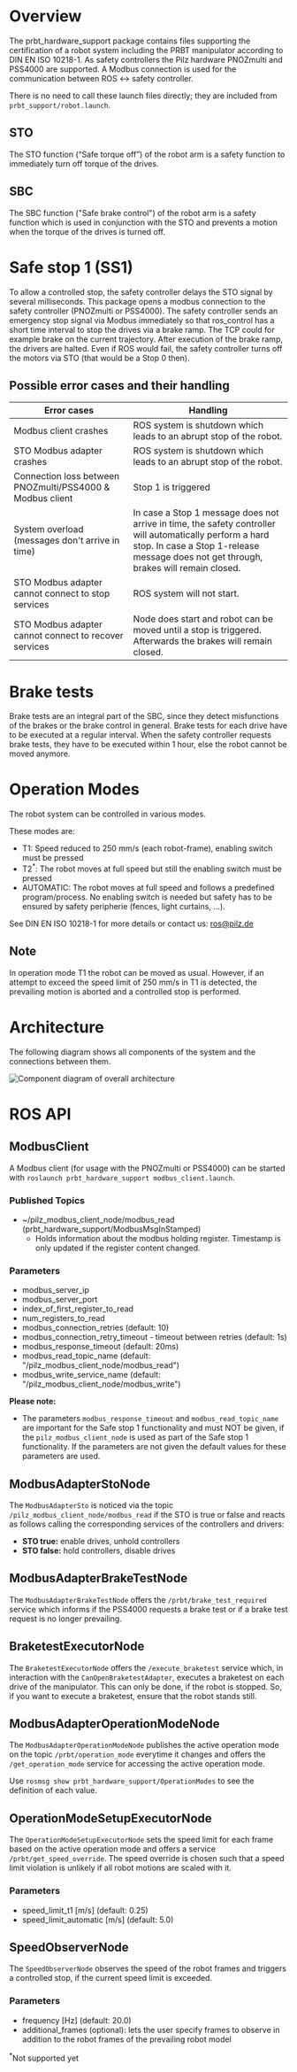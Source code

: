 # Overview
The prbt_hardware_support package contains files supporting the certification of a robot system including the PRBT manipulator according to DIN EN ISO 10218-1. As safety controllers the Pilz hardware PNOZmulti and PSS4000 are supported. A Modbus connection is used for the communication between ROS <-> safety controller.

There is no need to call these launch files directly; they are included from `prbt_support/robot.launch`.

## STO
The STO function (“Safe torque off”) of the robot arm is a safety function to immediately turn off torque of the drives.

## SBC
The SBC function ("Safe brake control") of the robot arm is a safety function which is used in conjunction with the STO and prevents a motion when the torque of the drives is turned off.

# Safe stop 1 (SS1)
To allow a controlled stop, the safety controller delays the STO signal by several milliseconds. This package opens a
modbus connection to the safety controller (PNOZmulti or PSS4000). The safety controller sends an emergency
stop signal via Modbus immediately so that ros_control has a short time interval to stop the drives via a brake ramp.
The TCP could for example brake on the current trajectory. After execution of the brake ramp, the drivers are halted. Even if ROS would fail, the safety controller turns off the motors via STO (that would be a Stop 0 then).

## Possible error cases and their handling

| Error cases                                             | Handling                                                |
| ------------------------------------------------------- | ------------------------------------------------------- |
| Modbus client crashes                                   | ROS system is shutdown which leads to an abrupt stop of the robot. |
| STO Modbus adapter crashes                              | ROS system is shutdown which leads to an abrupt stop of the robot. |
| Connection loss between PNOZmulti/PSS4000 & Modbus client        | Stop 1 is triggered                                     |
| System overload (messages don't arrive in time)         | In case a Stop 1 message does not arrive in time, the safety controller will automatically perform a hard stop. In case a Stop 1-release message does not get through, brakes will remain closed. |
| STO Modbus adapter cannot connect to stop services    | ROS system will not start.                              |
| STO Modbus adapter cannot connect to recover services | Node does start and robot can be moved until a stop is triggered. Afterwards the brakes will remain closed. |

# Brake tests
Brake tests are an integral part of the SBC, since they detect misfunctions of the brakes or the brake control in general. Brake tests for each drive have to be executed at a regular interval. When the safety controller requests brake tests, they have to be executed within 1 hour, else the robot cannot be moved anymore.

# Operation Modes
The robot system can be controlled in various modes.

These modes are:
  - T1: Speed reduced to 250 mm/s (each robot-frame), enabling switch must be pressed
  - T2<sup>*</sup>: The robot moves at full speed but still the enabling switch must be pressed
  - AUTOMATIC: The robot moves at full speed and follows a predefined program/process. No enabling switch is needed but safety has to be ensured by safety peripherie (fences, light curtains, ...).

See DIN EN ISO 10218-1 for more details or contact us: ros@pilz.de

## Note
In operation mode T1 the robot can be moved as usual. However, if an attempt to exceed the speed limit of 250 mm/s in T1 is detected, the prevailing motion is aborted and a controlled stop is performed.

# Architecture
The following diagram shows all components of the system and the connections
between them.  

![Component diagram of overall architecture](doc/diag_comp_overall_architecture.png)

# ROS API

## ModbusClient
A Modbus client (for usage with the PNOZmulti or PSS4000) can be started with `roslaunch prbt_hardware_support modbus_client.launch`.

### Published Topics
- ~/pilz_modbus_client_node/modbus_read (prbt_hardware_support/ModbusMsgInStamped)
  - Holds information about the modbus holding register. Timestamp is only updated if the register content changed.

### Parameters
- modbus_server_ip
- modbus_server_port
- index_of_first_register_to_read
- num_registers_to_read
- modbus_connection_retries (default: 10)
- modbus_connection_retry_timeout - timeout between retries (default: 1s)
- modbus_response_timeout (default: 20ms)
- modbus_read_topic_name (default: "/pilz_modbus_client_node/modbus_read")
- modbus_write_service_name (default: "/pilz_modbus_client_node/modbus_write")

**Please note:**
- The parameters ``modbus_response_timeout`` and ``modbus_read_topic_name`` are
important for the Safe stop 1 functionality and must NOT be given, if the
``pilz_modbus_client_node`` is used as part of the Safe stop 1 functionality.
If the parameters are not given the default values for these parameters are used.

## ModbusAdapterStoNode
The ``ModbusAdapterSto`` is noticed via the topic `/pilz_modbus_client_node/modbus_read` if the STO is true or false and reacts as follows calling the corresponding services of the controllers and drivers:
- **STO true:**
enable drives, unhold controllers
- **STO false:**
hold controllers, disable drives

## ModbusAdapterBrakeTestNode
The ``ModbusAdapterBrakeTestNode`` offers the `/prbt/brake_test_required` service which informs if the PSS4000 requests
a brake test or if a brake test request is no longer prevailing.

## BraketestExecutorNode
The ``BraketestExecutorNode`` offers the `/execute_braketest` service which, in interaction with the ``CanOpenBraketestAdapter``,
executes a braketest on each drive of the manipulator. This can only be done, if the robot is stopped. So, if you want to execute a braketest, ensure that the robot stands still.

## ModbusAdapterOperationModeNode
The ``ModbusAdapterOperationModeNode`` publishes the active operation mode on the topic `/prbt/operation_mode` everytime it changes and offers the `/get_operation_mode` service for accessing the active operation mode.

Use `rosmsg show prbt_hardware_support/OperationModes` to see the definition of each value.

## OperationModeSetupExecutorNode
The ``OperationModeSetupExecutorNode`` sets the speed limit for each frame based on the active operation mode and offers a service ``/prbt/get_speed_override``. The speed override is chosen such that a speed limit violation is unlikely if all robot motions are scaled with it.

### Parameters
- speed_limit_t1 [m/s] (default: 0.25)
- speed_limit_automatic [m/s] (default: 5.0)

## SpeedObserverNode
The ``SpeedObserverNode`` observes the speed of the robot frames and triggers a controlled stop, if the current speed limit is exceeded.

### Parameters
- frequency [Hz] (default: 20.0)
- additional_frames (optional): lets the user specify frames to observe in addition to the robot frames of the prevailing robot model

<sup>*</sup>Not supported yet
